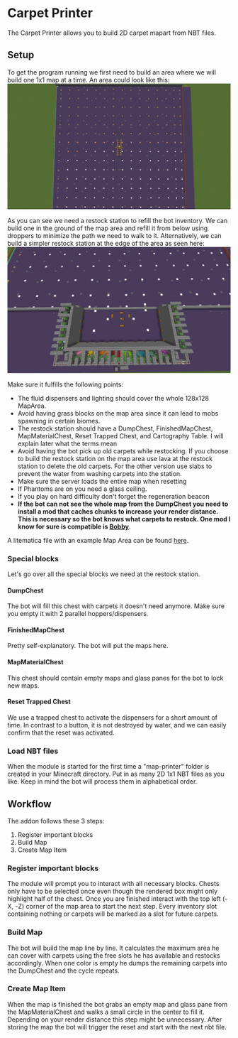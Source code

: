 
# Carpet Printer

The Carpet Printer allows you to build 2D carpet mapart from NBT files.
## Setup
To get the program running we first need to build an area where we will build one 1x1 map at a time. An area could look like this:
![Setup](Documentation/MapArea.png)

As you can see we need a restock station to refill the bot inventory. We can build one in the ground of the map area and refill it from below using droppers to minimize the path we need to walk to it. Alternatively, we can build a simpler restock station at the edge of the area as seen here:
![Setup](Documentation/RestockStation.png)

Make sure it fulfills the following points:
- The fluid dispensers and lighting should cover the whole 128x128 MapArea.
- Avoid having grass blocks on the map area since it can lead to mobs spawning in certain biomes.
- The restock station should have a DumpChest, FinishedMapChest, MapMaterialChest, Reset Trapped Chest, and Cartography Table. I will explain later what the terms mean
- Avoid having the bot pick up old carpets while restocking. If you choose to build the restock station on the map area use lava at the restock station to delete the old carpets. For the other version use slabs to prevent the water from washing carpets into the station.
- Make sure the server loads the entire map when resetting
- If Phantoms are on you need a glass ceiling.
- If you play on hard difficulty don't forget the regeneration beacon
- **If the bot can not see the whole map from the DumpChest you need to install a mod that caches chunks to increase your render distance. This is necessary so the bot knows what carpets to restock. One mod I know for sure is compatible is [Bobby](https://www.curseforge.com/minecraft/mc-mods/bobby)**.

A litematica file with an example Map Area can be found [here](/Documentation/CarpetPrinterMapArea.litematic).

### Special blocks
Let's go over all the special blocks we need at the restock station.

#### DumpChest
The bot will fill this chest with carpets it doesn't need anymore. Make sure you empty it with 2 parallel hoppers/dispensers.

#### FinishedMapChest
Pretty self-explanatory. The bot will put the maps here.

#### MapMaterialChest
This chest should contain empty maps and glass panes for the bot to lock new maps.

#### Reset Trapped Chest
We use a trapped chest to activate the dispensers for a short amount of time. In contrast to a button, it is not destroyed by water, and we can easily confirm that the reset was activated.

### Load NBT files
When the module is started for the first time a "map-printer" folder is created in your Minecraft directory. Put in as many 2D 1x1 NBT files as you like. Keep in mind the bot will process them in alphabetical order.
## Workflow
The addon follows these 3 steps:

1. Register important blocks
2. Build Map
3. Create Map Item


### Register important blocks
The module will prompt you to interact with all necessary blocks. Chests only have to be selected once even though the rendered box might only highlight half of the chest. Once you are finished interact with the top left (-X, -Z) corner of the map area to start the next step. Every inventory slot containing nothing or carpets will be marked as a slot for future carpets.

### Build Map
The bot will build the map line by line. It calculates the maximum area he can cover with carpets using the free slots he has available and restocks accordingly. When one color is empty he dumps the remaining carpets into the DumpChest and the cycle repeats.

### Create Map Item
When the map is finished the bot grabs an empty map and glass pane from the MapMaterialChest and walks a small circle in the center to fill it. Depending on your render distance this step might be unnecessary. After storing the map the bot will trigger the reset and start with the next nbt file.
